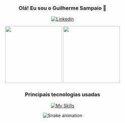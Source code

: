 <div align="center">
    
### Olá! Eu sou o Guilherme Sampaio 👋

[![Linkedin](https://img.shields.io/badge/LinkedIn-0077B5?style=for-the-badge&logo=linkedin&logoColor=white)](https://www.linkedin.com/in/guilherme-samp/)

<div>
    <img height="180em" src="https://github-readme-stats.vercel.app/api?username=sampguilherme&show_icons=true&theme=transparent&include_all_commits=true&count_private=true">
    <img height="180em" src="https://github-readme-stats.vercel.app/api/top-langs?username=sampguilherme&layout=compact&langs_count=16&theme=transparent">
</div>

### Principais tecnologias usadas 

[![My Skills](https://skillicons.dev/icons?i=js,html,css,react,nodejs,typescript,mysql,php,python)](https://skillicons.dev)


![Snake animation](https://github.com/danielbped/danielbped/blob/output/github-contribution-grid-snake.svg)
    
</div>
